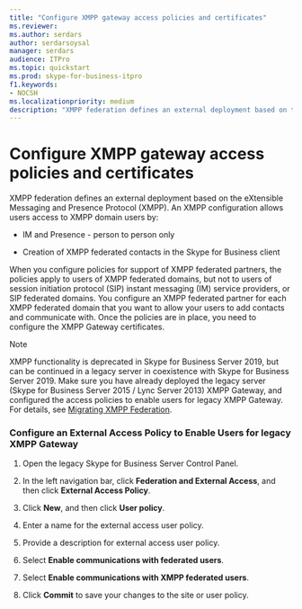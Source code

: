 ```yaml
---
title: "Configure XMPP gateway access policies and certificates"
ms.reviewer: 
ms.author: serdars
author: serdarsoysal
manager: serdars
audience: ITPro
ms.topic: quickstart
ms.prod: skype-for-business-itpro
f1.keywords:
- NOCSH
ms.localizationpriority: medium
description: "XMPP federation defines an external deployment based on the eXtensible Messaging and Presence Protocol (XMPP). An XMPP configuration allows users access to XMPP domain users by:"
---
```


# Configure XMPP gateway access policies and certificates

XMPP federation defines an external deployment based on the eXtensible Messaging and Presence Protocol (XMPP). An XMPP configuration allows users access to XMPP domain users by:
  
- IM and Presence - person to person only
    
- Creation of XMPP federated contacts in the Skype for Business client
    
When you configure policies for support of XMPP federated partners, the policies apply to users of XMPP federated domains, but not to users of session initiation protocol (SIP) instant messaging (IM) service providers, or SIP federated domains. You configure an XMPP federated partner for each XMPP federated domain that you want to allow your users to add contacts and communicate with. Once the policies are in place, you need to configure the XMPP Gateway certificates. 
  
> [!NOTE]
> XMPP functionality is deprecated in Skype for Business Server 2019, but can be continued in a legacy server in coexistence with Skype for Business Server 2019. Make sure you have already deployed the legacy server (Skype for Business Server 2015 / Lync Server 2013) XMPP Gateway, and configured the access policies to enable users for legacy XMPP Gateway. For details, see [Migrating XMPP Federation](migrating-xmpp-federation.md). 
  
### Configure an External Access Policy to Enable Users for legacy XMPP Gateway

1. Open the legacy Skype for Business Server Control Panel.
    
2. In the left navigation bar, click **Federation and External Access**, and then click **External Access Policy**.
    
3. Click **New**, and then click **User policy**.
    
4. Enter a name for the external access user policy.
    
5. Provide a description for external access user policy.
    
6. Select **Enable communications with federated users**.
    
7. Select **Enable communications with XMPP federated users**.
    
8. Click **Commit** to save your changes to the site or user policy. 
    

